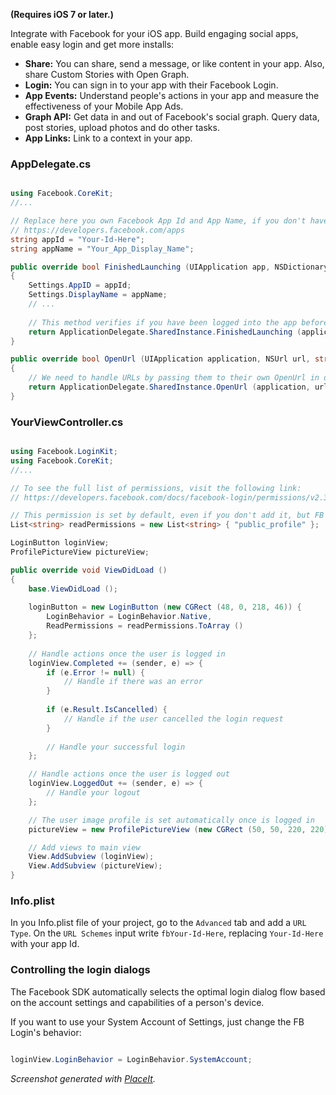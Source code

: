 **(Requires iOS 7 or later.)**

Integrate with Facebook for your iOS app. Build engaging social apps, enable easy login and get more installs:

* **Share:** You can share, send a message, or like content in your app. Also, share Custom Stories with Open Graph.
* **Login:** You can sign in to your app with their Facebook Login.
* **App Events:** Understand people's actions in your app and measure the effectiveness of your Mobile App Ads.
* **Graph API:** Get data in and out of Facebook's social graph. Query data, post stories, upload photos and do other tasks.
* **App Links:** Link to a context in your app.

### AppDelegate.cs

```csharp

using Facebook.CoreKit;
//...

// Replace here you own Facebook App Id and App Name, if you don't have one go to
// https://developers.facebook.com/apps
string appId = "Your-Id-Here";
string appName = "Your_App_Display_Name";

public override bool FinishedLaunching (UIApplication app, NSDictionary options)
{
	Settings.AppID = appId;
	Settings.DisplayName = appName;
	// ...
	
	// This method verifies if you have been logged into the app before, and keep you logged in after you reopen or kill your app.
	return ApplicationDelegate.SharedInstance.FinishedLaunching (application, launchOptions);
}

public override bool OpenUrl (UIApplication application, NSUrl url, string sourceApplication, NSObject annotation)
{
	// We need to handle URLs by passing them to their own OpenUrl in order to make the SSO authentication works.
	return ApplicationDelegate.SharedInstance.OpenUrl (application, url, sourceApplication, annotation);
}

```

### YourViewController.cs

```csharp

using Facebook.LoginKit;
using Facebook.CoreKit;
//...

// To see the full list of permissions, visit the following link:
// https://developers.facebook.com/docs/facebook-login/permissions/v2.3

// This permission is set by default, even if you don't add it, but FB recommends to add it anyway
List<string> readPermissions = new List<string> { "public_profile" };

LoginButton loginView;
ProfilePictureView pictureView;

public override void ViewDidLoad ()
{
	base.ViewDidLoad ();
	
	loginButton = new LoginButton (new CGRect (48, 0, 218, 46)) {
		LoginBehavior = LoginBehavior.Native,
		ReadPermissions = readPermissions.ToArray ()
	};
	
	// Handle actions once the user is logged in
	loginView.Completed += (sender, e) => {
		if (e.Error != null) {
			// Handle if there was an error
		}
		
		if (e.Result.IsCancelled) {
			// Handle if the user cancelled the login request
		}
		
		// Handle your successful login
	};

	// Handle actions once the user is logged out
	loginView.LoggedOut += (sender, e) => {
		// Handle your logout
	};

	// The user image profile is set automatically once is logged in
	pictureView = new ProfilePictureView (new CGRect (50, 50, 220, 220));

	// Add views to main view
	View.AddSubview (loginView);
	View.AddSubview (pictureView);
}

```

### Info.plist

In you Info.plist file of your project, go to the `Advanced` tab and add a `URL Type`. On the `URL Schemes` input write `fbYour-Id-Here`, replacing `Your-Id-Here` with your app Id.

### Controlling the login dialogs

The Facebook SDK automatically selects the optimal login dialog flow based on the account settings and capabilities of a person's device.

If you want to use your System Account of Settings, just change the FB Login's behavior:

```csharp

loginView.LoginBehavior = LoginBehavior.SystemAccount;

```

*Screenshot generated with [PlaceIt](http://placeit.breezi.com/).*
